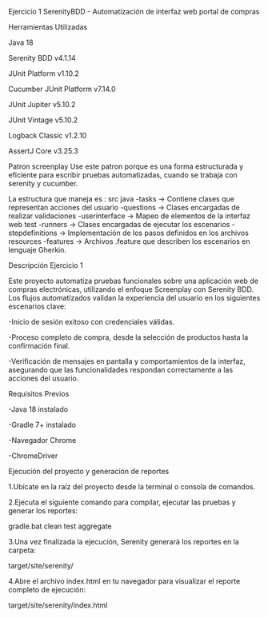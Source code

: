 Ejercicio 1 SerenityBDD - Automatización de interfaz web portal de compras

Herramientas Utilizadas

Java 18

Serenity BDD v4.1.14

JUnit Platform v1.10.2

Cucumber JUnit Platform v7.14.0

JUnit Jupiter v5.10.2

JUnit Vintage v5.10.2

Logback Classic v1.2.10

AssertJ Core v3.25.3

Patron screenplay
Use este patron porque es una forma estructurada y eficiente para escribir pruebas automatizadas, cuando se trabaja con serenity y cucumber.

La estructura que maneja es :
src
	java
		-tasks → Contiene clases que representan acciones del usuario
		-questions → Clases encargadas de realizar validaciones
		-userinterface → Mapeo de elementos de la interfaz web
	test
		-runners → Clases encargadas de ejecutar los escenarios
		-stepdefinitions → Implementación de los pasos definidos en los archivos
	resources
		-features → Archivos .feature que describen los escenarios en lenguaje Gherkin.


Descripción Ejercicio 1

Este proyecto automatiza pruebas funcionales sobre una aplicación web de compras electrónicas, utilizando el enfoque Screenplay con Serenity BDD. Los flujos automatizados validan la experiencia del usuario en los siguientes escenarios clave:

-Inicio de sesión exitoso con credenciales válidas.

-Proceso completo de compra, desde la selección de productos hasta la confirmación final.

-Verificación de mensajes en pantalla y comportamientos de la interfaz, asegurando que las funcionalidades respondan correctamente a las acciones del usuario.


Requisitos Previos

-Java 18 instalado

-Gradle 7+ instalado 

-Navegador Chrome

-ChromeDriver 


Ejecución del proyecto y generación de reportes

1.Ubícate en la raíz del proyecto desde la terminal o consola de comandos.

2.Ejecuta el siguiente comando para compilar, ejecutar las pruebas y generar los reportes:

gradle.bat clean test aggregate

3.Una vez finalizada la ejecución, Serenity generará los reportes en la carpeta:

target/site/serenity/

4.Abre el archivo index.html en tu navegador para visualizar el reporte completo de ejecución:

target/site/serenity/index.html


